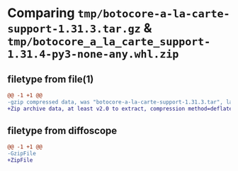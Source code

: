 # Comparing `tmp/botocore-a-la-carte-support-1.31.3.tar.gz` & `tmp/botocore_a_la_carte_support-1.31.4-py3-none-any.whl.zip`

## filetype from file(1)

```diff
@@ -1 +1 @@
-gzip compressed data, was "botocore-a-la-carte-support-1.31.3.tar", last modified: Fri Jul 14 01:46:39 2023, max compression
+Zip archive data, at least v2.0 to extract, compression method=deflate
```

## filetype from diffoscope

```diff
@@ -1 +1 @@
-GzipFile
+ZipFile
```

